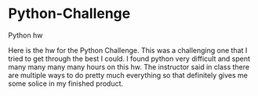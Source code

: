 # Python-Challenge
Python hw


Here is the hw for the Python Challenge. This was a challenging one that I tried to get through the best I could. I found python very difficult and spent many many many many hours on this hw. The instructor said in class there are multiple ways to do pretty much everything so that definitely gives me some solice in my finished product.
